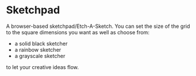
# Sketchpad

A browser-based sketchpad/Etch-A-Sketch. You can set the size of the grid to the square dimensions you want as well as choose from:

 * a solid black sketcher
 * a rainbow sketcher
 * a grayscale sketcher

to let your creative ideas flow.

